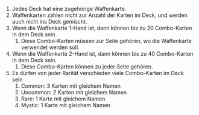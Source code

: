 1. Jedes Deck hat eine zugehörige Waffenkarte.
2. Waffenkarten zählen nicht zur Anzahl der Karten im Deck, und werden auch nicht ins Deck gemischt.
3. Wenn die Waffenkarte 1-Hand ist, dann können bis zu 20 Combo-Karten in dem Deck sein.
	1. Diese Combo-Karten müssen zur Seite gehören, wo die Waffenkarte verwendet werden soll.
4. Wenn die Waffenkarte 2-Hand ist, dann können bis zu 40 Combo-Karten in dem Deck sein.
	1. Diese Combo-Karten können zu jeder Seite gehören.
5. Es dürfen von jeder Rarität verschieden viele Combo-Karten im Deck sein
	1. Common: 3 Karten mit gleichem Namen
	2. Uncommon: 2 Karten mit gleichem Namen
	6. Rare: 1 Karte mit gleichem Namen
	7. Mystic: 1 Karte mit gleichem Namen